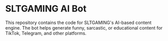 # SLTGAMING AI Bot

This repository contains the code for SLTGAMING's AI-based content engine.
The bot helps generate funny, sarcastic, or educational content for TikTok, Telegram, and other platforms.
